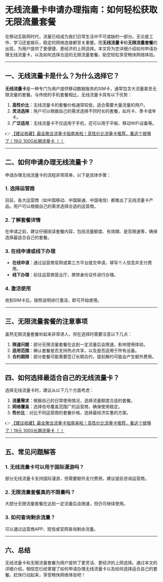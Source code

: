 # 无线流量卡申请办理指南：如何轻松获取无限流量套餐

在移动互联网时代，流量已经成为我们日常生活中不可或缺的一部分。无论是工作、学习还是娱乐，稳定的网络连接都至关重要。而**无线流量卡**和**无限流量套餐**的出现，为用户提供了更便捷、更经济的上网选择。本文将为您详细介绍如何申请办理无线流量卡，以及如何选择合适的无限流量套餐，助您轻松享受畅快网络体验。

---

## 一、无线流量卡是什么？为什么选择它？

**无线流量卡**是一种专门为用户提供移动数据服务的SIM卡，通常包含大流量甚至无限流量的套餐。与传统的手机套餐相比，无线流量卡具有以下优势：

1. **高性价比**：无线流量卡的套餐价格通常较低，适合需要大量流量的用户。
2. **灵活选择**：用户可以根据自己的需求选择不同时长的套餐，如月卡、季卡或年卡。
3. **广泛适用**：无线流量卡不仅适用于手机，还可以用于平板、移动WiFi设备等。

👉 [【建议收藏】最全聚合流量卡指南来啦！高性价比流量卡推荐，看这个就够了！19元 100G长期流量卡 ！！](https://bit.ly/Liuliangka)

---

## 二、如何申请办理无线流量卡？

申请办理无线流量卡的流程非常简单，以下是具体步骤：

### 1. 选择运营商
目前，各大运营商（如中国移动、中国联通、中国电信）都推出了无线流量卡产品。用户可以根据自己的需求选择合适的运营商。

### 2. 了解套餐详情
在申请之前，建议仔细阅读套餐内容，包括流量额度、有效期、是否限速等，确保选择最适合自己的套餐。

### 3. 在线申请或线下办理
- **在线申请**：通过运营商官网或第三方平台提交申请，填写个人信息并支付费用。
- **线下办理**：前往运营商营业厅，携带身份证件进行办理。

### 4. 激活使用
收到SIM卡后，按照说明进行激活，即可开始使用。

---

## 三、无限流量套餐的注意事项

虽然无限流量套餐听起来非常诱人，但在选择时需要注意以下几点：

1. **限速问题**：部分无限流量套餐在达到一定流量后会限速，影响使用体验。
2. **适用范围**：确认套餐是否支持热点共享，以及是否适用于所有设备。
3. **合约期限**：部分套餐可能需要签订长期合约，提前解约可能会产生额外费用。

---

## 四、如何选择最适合自己的无线流量卡？

选择无线流量卡时，建议从以下几个方面考虑：

1. **流量需求**：根据自己的日常使用情况，选择流量额度合适的套餐。
2. **网络覆盖**：选择信号覆盖范围广的运营商，确保使用稳定。
3. **性价比**：对比不同运营商的套餐价格，选择最经济实惠的方案。

👉 [【建议收藏】最全聚合流量卡指南来啦！高性价比流量卡推荐，看这个就够了！19元 100G长期流量卡 ！！](https://bit.ly/Liuliangka)

---

## 五、常见问题解答

### 1. 无线流量卡可以用于国际漫游吗？
部分无线流量卡支持国际漫游，但需要额外支付费用，建议提前咨询运营商。

### 2. 无限流量套餐真的不限量吗？
大部分无限流量套餐在达到一定流量后会限速，但仍可继续使用。

### 3. 如何查询剩余流量？
可以通过运营商APP、短信或官网查询剩余流量。

---

## 六、总结

无线流量卡和无限流量套餐为用户提供了更灵活、更经济的上网选择。通过本文的详细介绍，相信您已经掌握了如何申请办理无线流量卡以及如何选择适合自己的套餐。赶快行动起来，享受畅快网络体验吧！